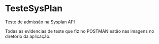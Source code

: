 # TesteSysPlan
Teste de admissão na Sysplan API

Todas as evidencias de teste que fiz no POSTMAN estão nas imagens no diretorio da aplicação.
